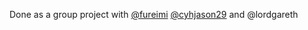 Done as a group project with [@fureimi](https://www.github.com/fureimi) [@cyhjason29](https://www.github.com/cyhjason29) and @lordgareth
